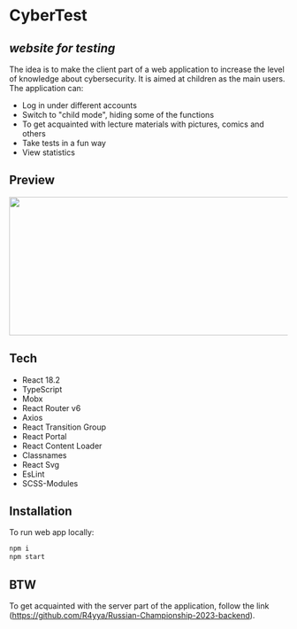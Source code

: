 # CyberTest
## _website for testing_
The idea is to make the client part of a web application to increase the level of knowledge about cybersecurity. It is aimed at children as the main users. The application can:
- Log in under different accounts
- Switch to "child mode", hiding some of the functions
- To get acquainted with lecture materials with pictures, comics and others
- Take tests in a fun way
- View statistics

## Preview

<img src="https://i.ibb.co/rZz3S1y/image.png" width="600" height="250">

## Tech
- React 18.2
- TypeScript
- Mobx
- React Router v6
- Axios
- React Transition Group
- React Portal
- React Content Loader
- Classnames
- React Svg
- EsLint
- SCSS-Modules

## Installation

To run web app locally:

```sh
npm i
npm start
```
## BTW

To get acquainted with the server part of the application, follow the link (https://github.com/R4yya/Russian-Championship-2023-backend).
